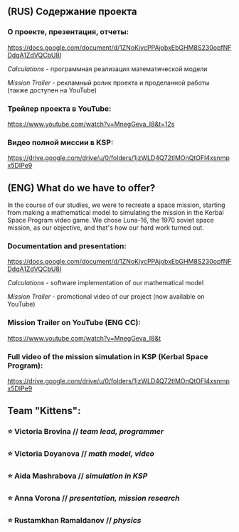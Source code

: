 ## (RUS) Содержание проекта

### О проекте, презентация, отчеты:
https://docs.google.com/document/d/1ZNoKiycPPAjobxEbGHM8S230opfNFDdqA1ZdVQCbU8I

*Calculations* - программная реализация математической модели

*Mission Trailer* - рекламный ролик проекта и проделанной работы (также доступен на YouTube)

### Трейлер проекта в YouTube:
https://www.youtube.com/watch?v=MnegGeva_I8&t=12s

### Видео полной миссии в KSP:
https://drive.google.com/drive/u/0/folders/1jzWLD4Q72tlMOnQtOFI4xsnmpx5DIPe9

## (ENG) What do we have to offer?

 In the course of our studies, we were to recreate a space mission, starting from making a mathematical model to simulating the mission in the Kerbal Space Program video game. We chose Luna-16, the 1970 soviet space mission, as our objective, and that's how our hard work turned out.

### Documentation and presentation:
https://docs.google.com/document/d/1ZNoKiycPPAjobxEbGHM8S230opfNFDdqA1ZdVQCbU8I

*Calculations* - software implementation of our mathematical model

*Mission Trailer* - promotional video of our project (now available on YouTube)

### Mission Trailer on YouTube (ENG CC):
https://www.youtube.com/watch?v=MnegGeva_I8&t

### Full video of the mission simulation in KSP (Kerbal Space Program):
https://drive.google.com/drive/u/0/folders/1jzWLD4Q72tlMOnQtOFI4xsnmpx5DIPe9

## Team "Kittens":
### ⭐ Victoria Brovina // *team lead, programmer*
### ⭐ Victoria Doyanova // *math model, video*
### ⭐ Aida Mashrabova // *simulation in KSP*
### ⭐ Anna Vorona // *presentation, mission research*
### ⭐ Rustamkhan Ramaldanov // *physics*
